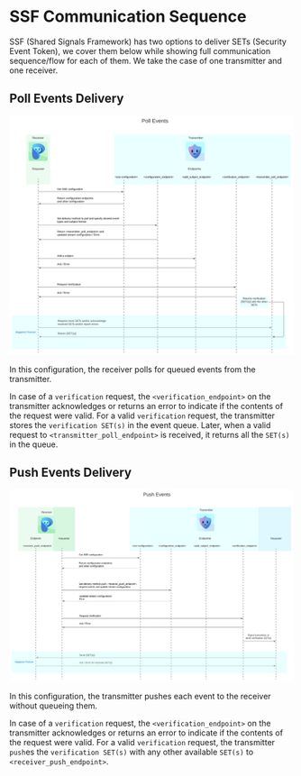 # SSF Communication Sequence
SSF (Shared Signals Framework) has two options to deliver SETs (Security Event Token), we cover them below while showing full communication sequence/flow for each of them.
We take the case of one transmitter and one receiver.
## Poll Events Delivery
![ssf-events-poll](assets/ssf-events-poll.svg)

In this configuration, the receiver polls for queued events from the transmitter.

In case of a `verification` request, the `<verification_endpoint>` on the transmitter acknowledges or returns an error to indicate if the contents of the request were valid.
For a valid `verification` request, the transmitter stores the `verification SET(s)` in the event queue. Later, when a valid request to `<transmitter_poll_endpoint>` is received, it returns all the `SET(s)` in the queue.

## Push Events Delivery
![ssf-events-push](assets/ssf-events-push.svg)

In this configuration, the transmitter pushes each event to the receiver without queueing them.

In case of a `verification` request, the `<verification_endpoint>` on the transmitter acknowledges or returns an error to indicate if the contents of the request were valid.
For a valid `verification` request, the transmitter `push`es the `verification SET(s)` with any other available `SET(s)` to
 `<receiver_push_endpoint>`.
